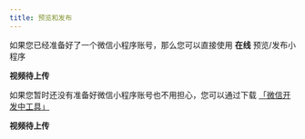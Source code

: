 ```yaml
---
title: 预览和发布
---
```


如果您已经准备好了一个微信小程序账号，那么您可以直接使用 **在线** 预览/发布小程序

**视频待上传**

如果您暂时还没有准备好微信小程序账号也不用担心，您可以通过下载 [「微信开发中工具」](https://developers.weixin.qq.com/miniprogram/dev/devtools/download.html) 

**视频待上传**